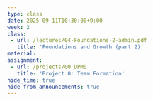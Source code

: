```yaml
---
type: class
date: 2025-09-11T10:30:00+9:00
week: 2
class:
 - url: /lectures/04-Foundations-2-admin.pdf
   title: 'Foundations and Growth (part 2)'
material:
assignment: 
 - url: /projects/00_DPM0
   title: 'Project 0: Team Formation'
hide_time: true
hide_from_announcements: true
---
```

